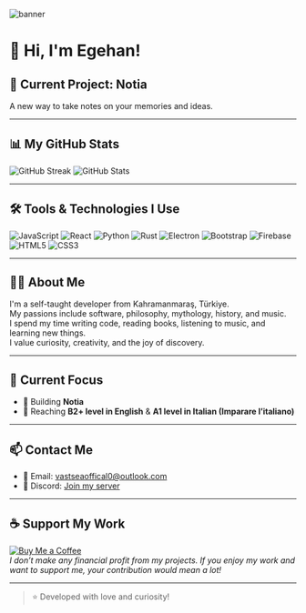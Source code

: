 ![banner](https://github.com/KaganCanSit/KaganCanSit/blob/master/ImageFiles/Gif/banner.gif?raw=true)

# 🌊 Hi, I'm Egehan!

## 🌟 Current Project: Notia
A new way to take notes on your memories and ideas.

---

## 📊 My GitHub Stats
![GitHub Streak](https://github-readme-streak-stats.herokuapp.com?user=vastsea0&locale=tr)
![GitHub Stats](https://github-readme-stats.vercel.app/api?username=vastsea0&show_icons=true&theme=default&include_all_commits=true&count_private=true)

---

## 🛠️ Tools & Technologies I Use
![JavaScript](https://img.shields.io/badge/-JavaScript-F7DF1E?style=flat&logo=javascript&logoColor=black)
![React](https://img.shields.io/badge/-React-61DAFB?style=flat&logo=react&logoColor=black)
![Python](https://img.shields.io/badge/-Python-3776AB?style=flat&logo=python&logoColor=white)
![Rust](https://img.shields.io/badge/Rust-%23000000.svg?style=flat&logo=rust&logoColor=white)
![Electron](https://img.shields.io/badge/-Electron-47848F?style=flat&logo=electron&logoColor=white)
![Bootstrap](https://img.shields.io/badge/-Bootstrap-563D7C?style=flat&logo=bootstrap&logoColor=white)
![Firebase](https://img.shields.io/badge/-Firebase-FFCA28?style=flat&logo=firebase&logoColor=black)
![HTML5](https://img.shields.io/badge/-HTML5-E34F26?style=flat&logo=html5&logoColor=white)
![CSS3](https://img.shields.io/badge/-CSS3-1572B6?style=flat&logo=css3&logoColor=white)

---

## 👨‍💻 About Me
I'm a self-taught developer from Kahramanmaraş, Türkiye.  
My passions include software, philosophy, mythology, history, and music.  
I spend my time writing code, reading books, listening to music, and learning new things.  
I value curiosity, creativity, and the joy of discovery.

---

## 🌱 Current Focus
- 🚀 Building **Notia**
- 📘 Reaching **B2+ level in English** & **A1 level in Italian (Imparare l’italiano)**


---

## 📫 Contact Me
- 📧 Email: [vastseaoffical0@outlook.com](mailto:vastseaoffical0@outlook.com)
- 💬 Discord: [Join my server](https://discord.com/invite/G7dBWthb6A)

---

## ☕ Support My Work

[![Buy Me a Coffee](https://img.shields.io/badge/-Buy%20Me%20a%20Coffee-FFDD00?style=flat&logo=buy-me-a-coffee&logoColor=black)](https://buymeacoffee.com/egehankahraman)  
*I don’t make any financial profit from my projects. If you enjoy my work and want to support me, your contribution would mean a lot!*

---

> ⭐ Developed with love and curiosity!

